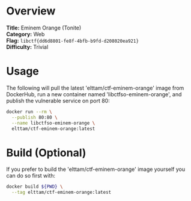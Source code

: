 # Overview

**Title:** Eminem Orange (Tonite)   
**Category:** Web  
**Flag:** `libctf{dd6d8801-fe8f-4bfb-b9fd-d208020ea921}`  
**Difficulty:** Trivial

# Usage

The following will pull the latest 'elttam/ctf-eminem-orange' image from DockerHub, run a new container named 'libctfso-eminem-orange', and publish the vulnerable service on port 80:

```sh
docker run --rm \
  --publish 80:80 \
  --name libctfso-eminem-orange \
  elttam/ctf-eminem-orange:latest
```

# Build (Optional)

If you prefer to build the 'elttam/ctf-eminem-orange' image yourself you can do so first with:

```sh
docker build ${PWD} \
  --tag elttam/ctf-eminem-orange:latest
```